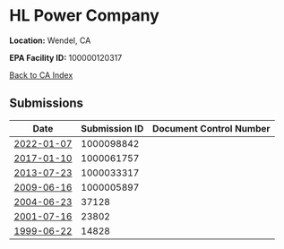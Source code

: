 # HL Power Company

**Location:** Wendel, CA

**EPA Facility ID:** 100000120317

[Back to CA Index](../../index.md)

## Submissions

| Date | Submission ID | Document Control Number |
|------|--------------|-------------------------|
| [2022-01-07](submissions/1000098842.md) | 1000098842 |  |
| [2017-01-10](submissions/1000061757.md) | 1000061757 |  |
| [2013-07-23](submissions/1000033317.md) | 1000033317 |  |
| [2009-06-16](submissions/1000005897.md) | 1000005897 |  |
| [2004-06-23](submissions/37128.md) | 37128 |  |
| [2001-07-16](submissions/23802.md) | 23802 |  |
| [1999-06-22](submissions/14828.md) | 14828 |  |
